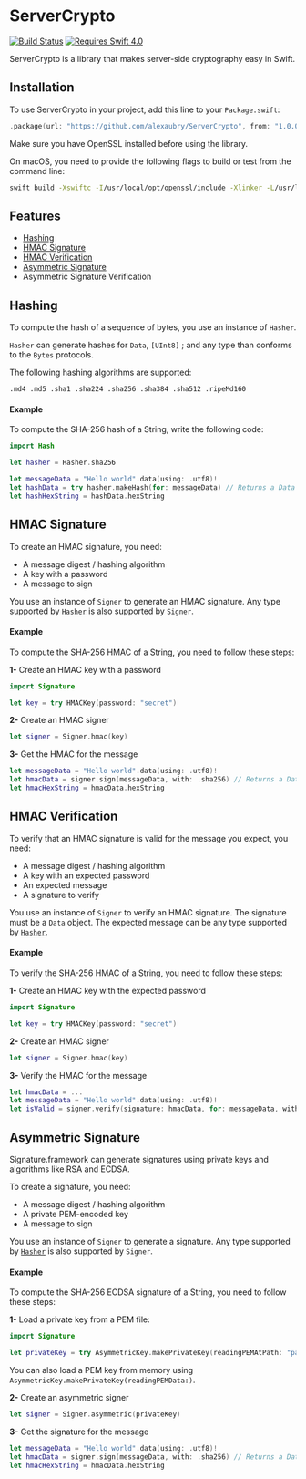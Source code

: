 # ServerCrypto

[![Build Status](https://travis-ci.org/alexaubry/ServerCrypto.svg?branch=master)](https://travis-ci.org/alexaubry/ServerCrypto)
[![Requires Swift 4.0](https://img.shields.io/badge/Swift-4.0-ee4f37.svg)]()

ServerCrypto is a library that makes server-side cryptography easy in Swift.

## Installation

To use ServerCrypto in your project, add this line to your `Package.swift`:

~~~swift
.package(url: "https://github.com/alexaubry/ServerCrypto", from: "1.0.0")
~~~

Make sure you have OpenSSL installed before using the library.

On macOS, you need to provide the following flags to build or test from the command line:

~~~bash
swift build -Xswiftc -I/usr/local/opt/openssl/include -Xlinker -L/usr/local/opt/openssl/lib
~~~

## Features

- [Hashing](#hashing)
- [HMAC Signature](#hmac-signature)
- [HMAC Verification](#hmac-verification)
- [Asymmetric Signature](#asymmetric-signature)
- Asymmetric Signature Verification

## Hashing

To compute the hash of a sequence of bytes, you use an instance of `Hasher`.

`Hasher` can generate hashes for `Data`, `[UInt8]` ; and any type than conforms to the `Bytes` protocols.

The following hashing algorithms are supported:

~~~
.md4 .md5 .sha1 .sha224 .sha256 .sha384 .sha512 .ripeMd160
~~~

#### Example

To compute the SHA-256 hash of a String, write the following code:

~~~swift
import Hash

let hasher = Hasher.sha256

let messageData = "Hello world".data(using: .utf8)!
let hashData = try hasher.makeHash(for: messageData) // Returns a Data object
let hashHexString = hashData.hexString
~~~

## HMAC Signature

To create an HMAC signature, you need:

- A message digest / hashing algorithm
- A key with a password
- A message to sign

You use an instance of `Signer` to generate an HMAC signature. Any type supported by [`Hasher`](#hashing) is also supported by `Signer`.

#### Example

To compute the SHA-256 HMAC of a String, you need to follow these steps:

**1-** Create an HMAC key with a password

~~~swift
import Signature

let key = try HMACKey(password: "secret")
~~~

**2-** Create an HMAC signer

~~~swift
let signer = Signer.hmac(key)
~~~

**3-** Get the HMAC for the message

~~~swift
let messageData = "Hello world".data(using: .utf8)!
let hmacData = signer.sign(messageData, with: .sha256) // Returns a Data object
let hmacHexString = hmacData.hexString
~~~

## HMAC Verification

To verify that an HMAC signature is valid for the message you expect, you need:

- A message digest / hashing algorithm
- A key with an expected password
- An expected message
- A signature to verify

You use an instance of `Signer` to verify an HMAC signature. The signature must be a `Data` object. The expected message can be any type supported by [`Hasher`](#hashing).

#### Example

To verify the SHA-256 HMAC of a String, you need to follow these steps:

**1-** Create an HMAC key with the expected password

~~~swift
import Signature

let key = try HMACKey(password: "secret")
~~~

**2-** Create an HMAC signer

~~~swift
let signer = Signer.hmac(key)
~~~

**3-** Verify the HMAC for the message

~~~swift
let hmacData = ...
let messageData = "Hello world".data(using: .utf8)!
let isValid = signer.verify(signature: hmacData, for: messageData, with: .sha256) // Returns a Bool
~~~

## Asymmetric Signature

Signature.framework can generate signatures using private keys and algorithms like RSA and ECDSA.

To create a signature, you need:

- A message digest / hashing algorithm
- A private PEM-encoded key
- A message to sign

You use an instance of `Signer` to generate a signature. Any type supported by [`Hasher`](#hashing) is also supported by `Signer`.

#### Example

To compute the SHA-256 ECDSA signature of a String, you need to follow these steps:

**1-** Load a private key from a PEM file:

~~~swift
import Signature

let privateKey = try AsymmetricKey.makePrivateKey(readingPEMAtPath: "path/to/key.pem")
~~~

You can also load a PEM key from memory using `AsymmetricKey.makePrivateKey(readingPEMData:)`.

**2-** Create an asymmetric signer

~~~swift
let signer = Signer.asymmetric(privateKey)
~~~

**3-** Get the signature for the message

~~~swift
let messageData = "Hello world".data(using: .utf8)!
let hmacData = signer.sign(messageData, with: .sha256) // Returns a Data object
let hmacHexString = hmacData.hexString
~~~

